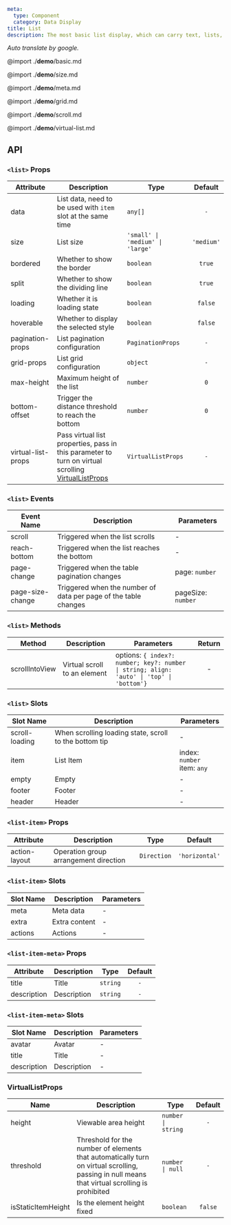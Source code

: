```yaml
meta:
  type: Component
  category: Data Display
title: List
description: The most basic list display, which can carry text, lists, pictures, and paragraphs, and is often used in the background data display page.
```

*Auto translate by google.*

@import ./__demo__/basic.md

@import ./__demo__/size.md

@import ./__demo__/meta.md

@import ./__demo__/grid.md

@import ./__demo__/scroll.md

@import ./__demo__/virtual-list.md

## API


### `<list>` Props

|Attribute|Description|Type|Default|
|---|---|---|:---:|
|data|List data, need to be used with `item` slot at the same time|`any[]`|`-`|
|size|List size|`'small' \| 'medium' \| 'large'`|`'medium'`|
|bordered|Whether to show the border|`boolean`|`true`|
|split|Whether to show the dividing line|`boolean`|`true`|
|loading|Whether it is loading state|`boolean`|`false`|
|hoverable|Whether to display the selected style|`boolean`|`false`|
|pagination-props|List pagination configuration|`PaginationProps`|`-`|
|grid-props|List grid configuration|`object`|`-`|
|max-height|Maximum height of the list|`number`|`0`|
|bottom-offset|Trigger the distance threshold to reach the bottom|`number`|`0`|
|virtual-list-props|Pass virtual list properties, pass in this parameter to turn on virtual scrolling [VirtualListProps](#virtuallistprops)|`VirtualListProps`|`-`|
### `<list>` Events

|Event Name|Description|Parameters|
|---|---|---|
|scroll|Triggered when the list scrolls|-|
|reach-bottom|Triggered when the list reaches the bottom|-|
|page-change|Triggered when the table pagination changes|page: `number`|
|page-size-change|Triggered when the number of data per page of the table changes|pageSize: `number`|
### `<list>` Methods

|Method|Description|Parameters|Return|
|---|---|---|:---:|
|scrollIntoView|Virtual scroll to an element|options: `{ index?: number; key?: number \| string; align: 'auto' \| 'top' \| 'bottom'}`|-|
### `<list>` Slots

|Slot Name|Description|Parameters|
|---|---|---|
|scroll-loading|When scrolling loading state, scroll to the bottom tip|-|
|item|List Item|index: `number`<br>item: `any`|
|empty|Empty|-|
|footer|Footer|-|
|header|Header|-|




### `<list-item>` Props

|Attribute|Description|Type|Default|
|---|---|---|:---:|
|action-layout|Operation group arrangement direction|`Direction`|`'horizontal'`|
### `<list-item>` Slots

|Slot Name|Description|Parameters|
|---|---|---|
|meta|Meta data|-|
|extra|Extra content|-|
|actions|Actions|-|




### `<list-item-meta>` Props

|Attribute|Description|Type|Default|
|---|---|---|:---:|
|title|Title|`string`|`-`|
|description|Description|`string`|`-`|
### `<list-item-meta>` Slots

|Slot Name|Description|Parameters|
|---|---|---|
|avatar|Avatar|-|
|title|Title|-|
|description|Description|-|




### VirtualListProps

|Name|Description|Type|Default|
|---|---|---|:---:|
|height|Viewable area height|`number \| string`|`-`|
|threshold|Threshold for the number of elements that automatically turn on virtual scrolling, passing in null means that virtual scrolling is prohibited|`number \| null`|`-`|
|isStaticItemHeight|Is the element height fixed|`boolean`|`false`|



